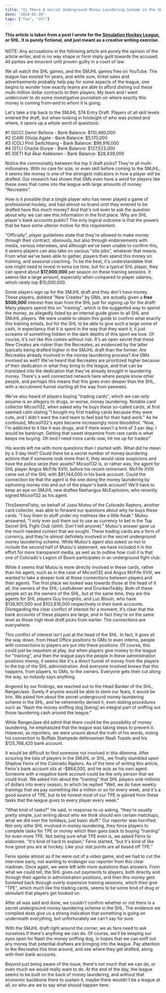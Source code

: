 ```yaml
---
title: "Is There A Secret Underground Money Laundering Scheme in the SHL?"
date: "2024-01-19"
tags: ["fun", "shl"]
---
```

#### This article is taken from a post I wrote for the [Simulation Hockey League](https://simulationhockey.com/), or SHL. It is purely fictional, and just meant as a creative writing exercise.

NOTE: Any accusations in the following article are purely the opinion of the article writer, and in no way shape or form imply guilt towards the accused. All parties are innocent until proven guilty in a court of law.

We all watch the SHL games, and the SMJHL games free on YouTube. The league has existed for years, and while sure, ticket sales and advertisements probably help pay for some aspects of the league, one begins to wonder how exactly teams are able to afford dishing out these multi-million dollar contracts to their players. My team and I went undercover to do some investigative journalism on where exactly this money is coming from–and to whom it is going.

Let's take a trip back to the SMJHL S74 Entry Draft. Players of all skill levels entered the draft, but when looking in hindsight of who was picked and where, it opens up a whole word of questions:

#1 (QCC) Demir Bellona - Bank Balance: $110,460,000  
#2 (CAR) Olīvija Agate - Bank Balance: $5,170,000  
#3 (COL) Pinli Switchbang - Bank Balance: $99,916,000  
#4 (STL) Charlie Slurpe - Bank Balance: $127,523,000  
#5 (DET) Kal Åkar Kekkonen - Bank Balance: $28,439,000  

Notice the commonality between the top 5 draft picks? They're all multi-millionaires. With no care for size, or even skill before coming to the SMJHL, it seems like money is one of the strongest indicators in how a player will be drafted. Our research has shown that GMs even have a word for players like these ones that come into the league with large amounts of money: "Recreates".

How is it possible that a single player who has never played a game of professional hockey, and had almost no brand until they entered to be drafted have this much money? And that's not even to ask the question about why we can see this information in the first place. Why are SHL player's bank accounts public? The only logical outcome is that the powers that be have some ulterior motive for this requirement.

"Officially", player guidelines state that they're allowed to make money through their contract, obviously, but also through endorsements with media, various interviews, and although we've been unable to confirm this, it seems players can also take on various "site jobs", whatever that means. From what we've been able to gather, players then spend this money on training, and seasonal coaching. To be the best, it's understandable that one might need to invest in extra ice time, but for a typical SHL player, they can spend about <strong>$17,000,000</strong> per season on these training sessions. It seems like a large amount, especially when compared to player salaries, which rarely top $10,000,000.

Some players sign up for the SMJHL draft and they don't have money. These players, dubbed "New Creates" by GMs, are actually given a <strong>free $500,000</strong> interest-free loan from the SHL just for signing up for the draft! Many players spend this on "training", which is the suggested way to spend the money, as allegedly listed by an internal guide given to all SHL and SMJHL players. We were unable to obtain this guide to confirm what exactly this training entails, but for the SHL to be able to give such a large some of cash, in expectancy that it is spent in the way that they want it, it just screams of something hidden in the dark depths of this sport we love.
Of course, it's not like this comes without risk. It's an open secret that these New Creates are riskier than the Recreates, as evidenced by the latter typically being drafted higher in the SMJHL draft than the former. Are Recreates already involved in the money laundering process? Are GMs involved as well? We've heard that Recreates are prioritized higher because of their dedication in what they bring to the league, and that can be translated into the dedication that they've already brought in laundering money. There's a well connected network here where people know other people, and perhaps this means that this goes even deeper than the SHL, with a recruitment funnel starting all the way from peewees.

We've also heard of players buying "trading cards", which we can only assume is an allegory to drugs, or worse, money laundering. Notable card collector Micool132, when asked why he buys these so-called cards, at first seemed calm stating "I bought my first trading cards because they were cute, and I didn't want the card team to feel bad for their hard work." As he continued, Micool132's eyes became increasingly more bloodshot. "Now, I'm addicted to it like it was drugs, and if there wasn't a limit of 3 per day, I would be bankrupt. Getting that sweet dopamine from rare cards is what keeps me buying. Oh lord I need more cards now, hit me up for trades!"

His words left me with more questions than I started with. What did he mean by a 3 day limit? Could there be a secret number of money laundering actions that if someone took more than it, they would raise suspicions and have the police seize their assets? Micool132 is, or rather was, the agent for SHL player Angus McFife XVIII, before his recent retirement. McFife XVIII came out of the SHL with $81,144,000 in his bank account. Could the connection be that the agent is the one doing the money laundering by siphoning money into and out of the player's bank account? We'll have to keep an eye on SMJHL new draftee Nathangus McExplosion, who recently signed Micool132 as his agent.

ThisSeemsFishy, on behalf of Jussi Mutou of the Colorado Raptors, another card collector, was able to forward our questions about why he buys these cards. "I buy them to stuff under my mattress like a little freak." Mutou answered, "I only ever pull them out to use as currency to bet in the Top Secret SHL Fight Club (shhh. Don't tell anyone)." Mutou's answer gave us the much needed context that we sought. These trading cards are a form of currency, and they're almost definitely involved in the secret underground money laundering scheme. While Mutou's agent also asked us not to include the second half of Mutou's statement, we have included it in the effort for more transparent media, as well as to outline how cool it is that one of Colorado's Legion of Boom participates in an underground fight club.

While it seems that Mutou is more directly involved in these cards, rather than his agent, such as in the case of Micool132 and Angus McFife XVIII, we wanted to take a deeper look at these connections between players and their agents. The first place we looked was towards those at the head of it all, the owners of the SHL: Leafs4ever and DrunkenTeddy. Both of these people act as the owners of the SHL, but at the same time, they are the agents for SHL players Guy Incognito, and Luc Blouin, who have $139,901,000 and $103,816,000 respectively in their bank accounts. Disregarding the clear conflict of interest for a moment, it's clear that the bank accounts of these players are large, and in fact they're on the same level as those high level draft picks from earlier. The connections are everywhere.

This conflict of interest isn't just at the head of the SHL. In fact, it goes all the way down, from Head Office positions to GMs to even interns, people with connections to players are put into these positions. Of course, this could just be nepotism at play, but when players give money to the league for "training", and then the league pays the people in these administration positions money, it seems like it's a direct funnel of money from the players to the top of the SHL administration. And everyone involved knows that this happens, from players, to GMs, to the owners. Everyone gets their cut along the way, so nobody says anything.

Angered by our findings, we reached out to the Head Banker of the SHL, RangerJase. Surely if anyone would be able to stem our fears, it would be him. We asked him about the secret underground money laundering scheme in the SHL, and he vehemently denied it, even stating procedures such as "Nash the money sniffing dog [being] an integral part of sniffing out those laundering cash around the league."

While RangerJase did admit that there could be the possibility of money laundering, he emphasized that the league was taking steps to prevent it. However, as reporters, we were unsure about the truth of his words, noting his connection to Buffalo Stampede defenseman Nash Topalo and his $125,768,420 bank account.

It would be difficult to find someone not involved in this dilemma. After scouring the lists of players in the SMJHL or SHL, we finally stumbled upon Shadow Fenix of the Colorado Raptors. As of the time of writing this article, Fenix's bank account sits at -$864,000, and he acts as his own agent. Someone with a negative bank account could be the only person that we could trust. We asked him about the "training" that SHL players sink millions of dollars into every season, to which he replied "Well, we do have weekly trainings that we pay something like a million or so for every week, and it's a good source of TPE, but to be honest most of our TPE is gained from these tasks that the league gives to every player every week."

"What kind of tasks?" He said, in response to us asking, "they're usually pretty simple, just writing about who we think should win certain matchups, what we did over the holidays, just basic stuff." Our reporter was horrified. Not only isthe SHL involved in money laundering, they force players to complete tasks for TPE or money which then goes back to buying "training" for even more TPE. Not being sure what TPE even is, we asked Fenix to elaborate. "It's kind of hard to explain," Fenix started, "but it's kind of like how good you are at hockey. Like your stat points are all based off TPE."

Fenix spoke almost as if he were out of a video game, and we had to cut the interview early, not wanting to endanger our reporter from this clear madman. Once again, we were left with more questions than answers. From what we could tell, the SHL gives out payments to players, both directly and through their agents in administration positions, and then this money gets funneled back through overly expensive training sessions, which then give "TPE", which much like the trading cards, seems to be some kind of drug or stimulant that players get hooked on.

After all was said and done, we couldn't confirm whether or not there is a secret underground money laundering scheme in the SHL. The evidence we compiled does give us a strong indication that something is going on underneath everything, but unfortunately we can't say for sure. 

With the SMJHL draft right around the corner, we as fans need to ask ourselves if there's anything we can do. Of course, we'll be keeping our eyes open for Nash the money sniffing dog, in hopes that we can sniff out any money that potential draftees are bringing into the league. Pay attention to the Recreates this time around, and see where they get drafted, along with their bank accounts. 

Beyond just being aware of the issue, there's not much that we can do, or even much we would really want to do. At the end of the day, the league seems to be built on the back of money laundering, and without that economic backbone there to sustain it, maybe there wouldn't be a league at all, so who are we to say what should happen here.
